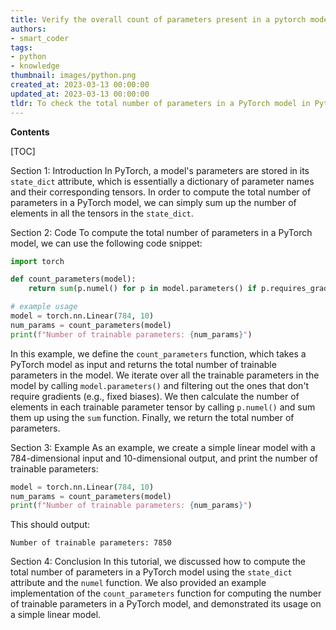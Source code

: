 ```yaml
---
title: Verify the overall count of parameters present in a pytorch model
authors:
- smart_coder
tags:
- python
- knowledge
thumbnail: images/python.png
created_at: 2023-03-13 00:00:00
updated_at: 2023-03-13 00:00:00
tldr: To check the total number of parameters in a PyTorch model in Python, use the command `sum(p.numel() for p in model.parameters())`.
---
```


**Contents**

[TOC]

Section 1: Introduction
In PyTorch, a model's parameters are stored in its `state_dict` attribute, which is essentially a dictionary of parameter names and their corresponding tensors. In order to compute the total number of parameters in a PyTorch model, we can simply sum up the number of elements in all the tensors in the `state_dict`.

Section 2: Code
To compute the total number of parameters in a PyTorch model, we can use the following code snippet:

```python
import torch

def count_parameters(model):
    return sum(p.numel() for p in model.parameters() if p.requires_grad)

# example usage
model = torch.nn.Linear(784, 10)
num_params = count_parameters(model)
print(f"Number of trainable parameters: {num_params}")
```

In this example, we define the `count_parameters` function, which takes a PyTorch model as input and returns the total number of trainable parameters in the model. We iterate over all the trainable parameters in the model by calling `model.parameters()` and filtering out the ones that don't require gradients (e.g., fixed biases). We then calculate the number of elements in each trainable parameter tensor by calling `p.numel()` and sum them up using the `sum` function. Finally, we return the total number of parameters.

Section 3: Example
As an example, we create a simple linear model with a 784-dimensional input and 10-dimensional output, and print the number of trainable parameters:

```python
model = torch.nn.Linear(784, 10)
num_params = count_parameters(model)
print(f"Number of trainable parameters: {num_params}")
```

This should output:

```
Number of trainable parameters: 7850
```

Section 4: Conclusion
In this tutorial, we discussed how to compute the total number of parameters in a PyTorch model using the `state_dict` attribute and the `numel` function. We also provided an example implementation of the `count_parameters` function for computing the number of trainable parameters in a PyTorch model, and demonstrated its usage on a simple linear model.
